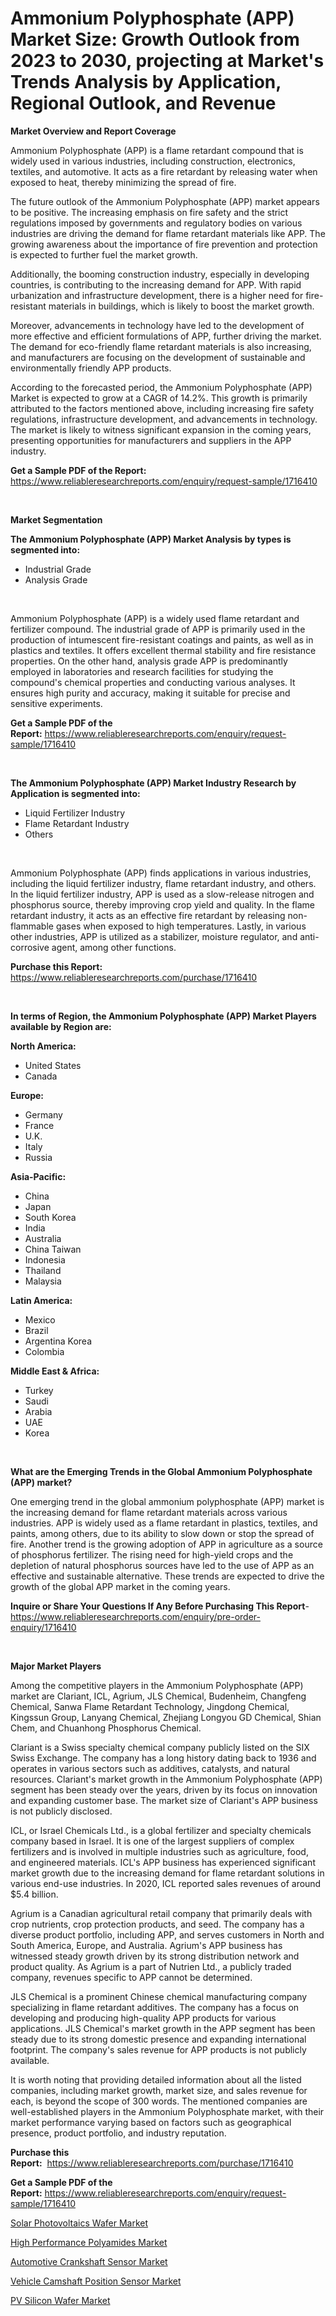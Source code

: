 <p><h1>Ammonium Polyphosphate (APP) Market Size: Growth Outlook from 2023 to 2030, projecting at Market's Trends Analysis by Application, Regional Outlook, and Revenue</h1></p><p><strong>Market Overview and Report Coverage</strong></p>
<p><p>Ammonium Polyphosphate (APP) is a flame retardant compound that is widely used in various industries, including construction, electronics, textiles, and automotive. It acts as a fire retardant by releasing water when exposed to heat, thereby minimizing the spread of fire.</p><p>The future outlook of the Ammonium Polyphosphate (APP) market appears to be positive. The increasing emphasis on fire safety and the strict regulations imposed by governments and regulatory bodies on various industries are driving the demand for flame retardant materials like APP. The growing awareness about the importance of fire prevention and protection is expected to further fuel the market growth.</p><p>Additionally, the booming construction industry, especially in developing countries, is contributing to the increasing demand for APP. With rapid urbanization and infrastructure development, there is a higher need for fire-resistant materials in buildings, which is likely to boost the market growth.</p><p>Moreover, advancements in technology have led to the development of more effective and efficient formulations of APP, further driving the market. The demand for eco-friendly flame retardant materials is also increasing, and manufacturers are focusing on the development of sustainable and environmentally friendly APP products.</p><p>According to the forecasted period, the Ammonium Polyphosphate (APP) Market is expected to grow at a CAGR of 14.2%. This growth is primarily attributed to the factors mentioned above, including increasing fire safety regulations, infrastructure development, and advancements in technology. The market is likely to witness significant expansion in the coming years, presenting opportunities for manufacturers and suppliers in the APP industry.</p></p>
<p><strong>Get a Sample PDF of the Report:</strong> <a href="https://www.reliableresearchreports.com/enquiry/request-sample/1716410">https://www.reliableresearchreports.com/enquiry/request-sample/1716410</a></p>
<p>&nbsp;</p>
<p><strong>Market Segmentation</strong></p>
<p><strong>The Ammonium Polyphosphate (APP) Market Analysis by types is segmented into:</strong></p>
<p><ul><li>Industrial Grade</li><li>Analysis Grade</li></ul></p>
<p>&nbsp;</p>
<p><p>Ammonium Polyphosphate (APP) is a widely used flame retardant and fertilizer compound. The industrial grade of APP is primarily used in the production of intumescent fire-resistant coatings and paints, as well as in plastics and textiles. It offers excellent thermal stability and fire resistance properties. On the other hand, analysis grade APP is predominantly employed in laboratories and research facilities for studying the compound's chemical properties and conducting various analyses. It ensures high purity and accuracy, making it suitable for precise and sensitive experiments.</p></p>
<p><strong>Get a Sample PDF of the Report:</strong>&nbsp;<a href="https://www.reliableresearchreports.com/enquiry/request-sample/1716410">https://www.reliableresearchreports.com/enquiry/request-sample/1716410</a></p>
<p>&nbsp;</p>
<p><strong>The Ammonium Polyphosphate (APP) Market Industry Research by Application is segmented into:</strong></p>
<p><ul><li>Liquid Fertilizer Industry</li><li>Flame Retardant Industry</li><li>Others</li></ul></p>
<p>&nbsp;</p>
<p><p>Ammonium Polyphosphate (APP) finds applications in various industries, including the liquid fertilizer industry, flame retardant industry, and others. In the liquid fertilizer industry, APP is used as a slow-release nitrogen and phosphorus source, thereby improving crop yield and quality. In the flame retardant industry, it acts as an effective fire retardant by releasing non-flammable gases when exposed to high temperatures. Lastly, in various other industries, APP is utilized as a stabilizer, moisture regulator, and anti-corrosive agent, among other functions.</p></p>
<p><strong>Purchase this Report:</strong>&nbsp; <a href="https://www.reliableresearchreports.com/purchase/1716410">https://www.reliableresearchreports.com/purchase/1716410</a></p>
<p>&nbsp;</p>
<p><strong>In terms of Region, the Ammonium Polyphosphate (APP) Market Players available by Region are:</strong></p>
<p>
    <p> <strong> North America: </strong>
        <ul>
            <li>United States</li>
            <li>Canada</li>
        </ul>
        </p> 
    <p> <strong> Europe: </strong>
        <ul>
            <li>Germany</li>
            <li>France</li>
            <li>U.K.</li>
            <li>Italy</li>
            <li>Russia</li>
        </ul>
        </p> 
    <p> <strong> Asia-Pacific: </strong>
        <ul>
            <li>China</li>
            <li>Japan</li>
            <li>South Korea</li>
            <li>India</li>
            <li>Australia</li>
            <li>China Taiwan</li>
            <li>Indonesia</li>
            <li>Thailand</li>
            <li>Malaysia</li>
        </ul>
        </p> 
    <p> <strong> Latin America: </strong>
        <ul>
            <li>Mexico</li>
            <li>Brazil</li>
            <li>Argentina Korea</li>
            <li>Colombia</li>
        </ul>
        </p> 
    <p> <strong> Middle East & Africa: </strong>
        <ul>
            <li>Turkey</li>
            <li>Saudi</li>
            <li>Arabia</li>
            <li>UAE</li>
            <li>Korea</li>
        </ul>
    </p>
    </p>
<p>&nbsp;</p>
<p><strong>What are the Emerging Trends in the Global Ammonium Polyphosphate (APP) market?</strong></p>
<p><p>One emerging trend in the global ammonium polyphosphate (APP) market is the increasing demand for flame retardant materials across various industries. APP is widely used as a flame retardant in plastics, textiles, and paints, among others, due to its ability to slow down or stop the spread of fire. Another trend is the growing adoption of APP in agriculture as a source of phosphorus fertilizer. The rising need for high-yield crops and the depletion of natural phosphorus sources have led to the use of APP as an effective and sustainable alternative. These trends are expected to drive the growth of the global APP market in the coming years.</p></p>
<p><strong>Inquire or Share Your Questions If Any Before Purchasing This Report</strong>- <a href="https://www.reliableresearchreports.com/enquiry/pre-order-enquiry/1716410">https://www.reliableresearchreports.com/enquiry/pre-order-enquiry/1716410</a></p>
<p>&nbsp;</p>
<p><strong>Major Market Players</strong></p>
<p><p>Among the competitive players in the Ammonium Polyphosphate (APP) market are Clariant, ICL, Agrium, JLS Chemical, Budenheim, Changfeng Chemical, Sanwa Flame Retardant Technology, Jingdong Chemical, Kingssun Group, Lanyang Chemical, Zhejiang Longyou GD Chemical, Shian Chem, and Chuanhong Phosphorus Chemical.</p><p>Clariant is a Swiss specialty chemical company publicly listed on the SIX Swiss Exchange. The company has a long history dating back to 1936 and operates in various sectors such as additives, catalysts, and natural resources. Clariant's market growth in the Ammonium Polyphosphate (APP) segment has been steady over the years, driven by its focus on innovation and expanding customer base. The market size of Clariant's APP business is not publicly disclosed.</p><p>ICL, or Israel Chemicals Ltd., is a global fertilizer and specialty chemicals company based in Israel. It is one of the largest suppliers of complex fertilizers and is involved in multiple industries such as agriculture, food, and engineered materials. ICL's APP business has experienced significant market growth due to the increasing demand for flame retardant solutions in various end-use industries. In 2020, ICL reported sales revenues of around $5.4 billion.</p><p>Agrium is a Canadian agricultural retail company that primarily deals with crop nutrients, crop protection products, and seed. The company has a diverse product portfolio, including APP, and serves customers in North and South America, Europe, and Australia. Agrium's APP business has witnessed steady growth driven by its strong distribution network and product quality. As Agrium is a part of Nutrien Ltd., a publicly traded company, revenues specific to APP cannot be determined.</p><p>JLS Chemical is a prominent Chinese chemical manufacturing company specializing in flame retardant additives. The company has a focus on developing and producing high-quality APP products for various applications. JLS Chemical's market growth in the APP segment has been steady due to its strong domestic presence and expanding international footprint. The company's sales revenue for APP products is not publicly available.</p><p>It is worth noting that providing detailed information about all the listed companies, including market growth, market size, and sales revenue for each, is beyond the scope of 300 words. The mentioned companies are well-established players in the Ammonium Polyphosphate market, with their market performance varying based on factors such as geographical presence, product portfolio, and industry reputation.</p></p>
<p><strong>Purchase this Report:</strong>&nbsp;&nbsp;<a href="https://www.reliableresearchreports.com/purchase/1716410">https://www.reliableresearchreports.com/purchase/1716410</a></p>
<p></p>
<p><strong>Get a Sample PDF of the Report:</strong>&nbsp;<a href="https://www.reliableresearchreports.com/enquiry/request-sample/1716410">https://www.reliableresearchreports.com/enquiry/request-sample/1716410</a></p>
<p><p><a href="https://github.com/Chiragrp26/Market-Research-Report-List-1/blob/main/solar-photovoltaics-wafer-market.md">Solar Photovoltaics Wafer Market</a></p><p><a href="https://www.linkedin.com/pulse/high-performance-polyamides-market-size-share-global-analysis-xrowe/">High Performance Polyamides Market</a></p><p><a href="https://medium.com/@sanju991215/automotive-crankshaft-sensor-market-size-market-outlook-and-market-forecast-2023-to-2030-4dd61bb91727">Automotive Crankshaft Sensor Market</a></p><p><a href="https://medium.com/@ssantosh15121999/vehicle-camshaft-position-sensor-market-the-key-to-successful-business-strategy-forecast-till-2030-810ffbdd74d7">Vehicle Camshaft Position Sensor Market</a></p><p><a href="https://github.com/santosh758595/Market-Research-Report-List-1/blob/main/pv-silicon-wafer-market.md">PV Silicon Wafer Market</a></p></p>